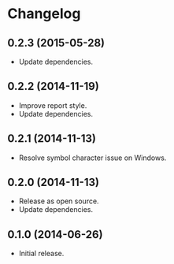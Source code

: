 # Changelog

## 0.2.3 (2015-05-28)
- Update dependencies.

## 0.2.2 (2014-11-19)
- Improve report style.
- Update dependencies.

## 0.2.1 (2014-11-13)
- Resolve symbol character issue on Windows.

## 0.2.0 (2014-11-13)
- Release as open source.
- Update dependencies.

## 0.1.0 (2014-06-26)
- Initial release.
